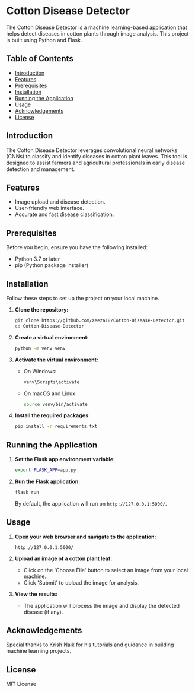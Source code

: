 # Cotton Disease Detector

The Cotton Disease Detector is a machine learning-based application that helps detect diseases in cotton plants through image analysis. This project is built using Python and Flask.

## Table of Contents
- [Introduction](#introduction)
- [Features](#features)
- [Prerequisites](#prerequisites)
- [Installation](#installation)
- [Running the Application](#running-the-application)
- [Usage](#usage)
- [Acknowledgements](#acknowledgements)
- [License](#license)

## Introduction
The Cotton Disease Detector leverages convolutional neural networks (CNNs) to classify and identify diseases in cotton plant leaves. This tool is designed to assist farmers and agricultural professionals in early disease detection and management.

## Features
- Image upload and disease detection.
- User-friendly web interface.
- Accurate and fast disease classification.

## Prerequisites
Before you begin, ensure you have the following installed:
- Python 3.7 or later
- pip (Python package installer)

## Installation
Follow these steps to set up the project on your local machine.

1. **Clone the repository:**
    ```bash
    git clone https://github.com/zeeza18/Cotton-Disease-Detector.git
    cd Cotton-Disease-Detector
    ```

2. **Create a virtual environment:**
    ```bash
    python -m venv venv
    ```

3. **Activate the virtual environment:**
    - On Windows:
        ```bash
        venv\Scripts\activate
        ```
    - On macOS and Linux:
        ```bash
        source venv/bin/activate
        ```

4. **Install the required packages:**
    ```bash
    pip install -r requirements.txt
    ```

## Running the Application
1. **Set the Flask app environment variable:**
    ```bash
    export FLASK_APP=app.py
    ```

2. **Run the Flask application:**
    ```bash
    flask run
    ```

    By default, the application will run on `http://127.0.0.1:5000/`.

## Usage
1. **Open your web browser and navigate to the application:**
    ```
    http://127.0.0.1:5000/
    ```

2. **Upload an image of a cotton plant leaf:**
    - Click on the 'Choose File' button to select an image from your local machine.
    - Click 'Submit' to upload the image for analysis.

3. **View the results:**
    - The application will process the image and display the detected disease (if any).

## Acknowledgements
Special thanks to Krish Naik for his tutorials and guidance in building machine learning projects.

## License
MIT License

